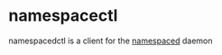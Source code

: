 # namespacectl

namespacedctl is a client for the [namespaced](https://github.com/verslyap/namespaced) daemon
